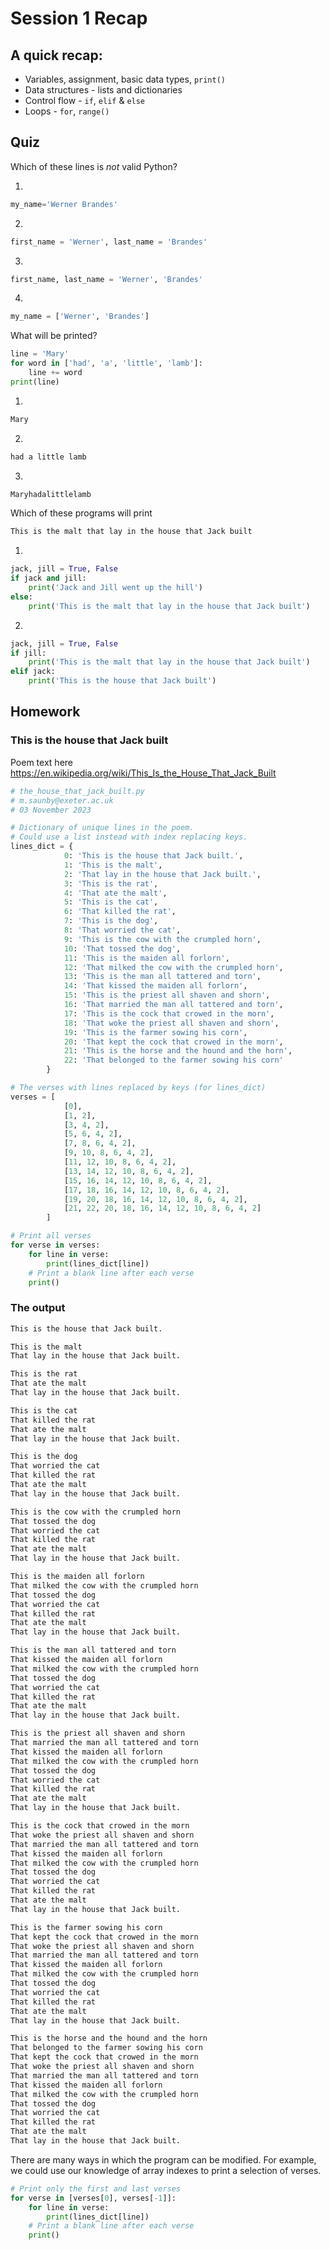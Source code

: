 <!-- ---
layout: page
title: Session 1 Recap
order: 9
session: 2
length: 30
toc: true
adapted: false
--- -->

# Session 1 Recap

## A quick recap:

- Variables, assignment, basic data types, `print()`
- Data structures - lists and dictionaries
- Control flow - `if`, `elif` & `else`
- Loops - `for`, `range()`


## Quiz

Which of these lines is *not* valid Python?

1. 
```python
my_name='Werner Brandes'
```

2. 
```python
first_name = 'Werner', last_name = 'Brandes'
```

3. 
```python
first_name, last_name = 'Werner', 'Brandes'
```

4. 
```python
my_name = ['Werner', 'Brandes']
```


What will be printed?

```python
line = 'Mary'
for word in ['had', 'a', 'little', 'lamb']:
    line += word
print(line)
```

1. 
```txt
Mary
```

2. 
```txt
had a little lamb
```

3. 
```txt
Maryhadalittlelamb
```


Which of these programs will print

```txt
This is the malt that lay in the house that Jack built
```

1. 
```python
jack, jill = True, False
if jack and jill:
    print('Jack and Jill went up the hill')
else:
    print('This is the malt that lay in the house that Jack built')
```

2. 
```python
jack, jill = True, False
if jill:
    print('This is the malt that lay in the house that Jack built')
elif jack:
    print('This is the house that Jack built')
```


## Homework

### This is the house that Jack built

Poem text here <https://en.wikipedia.org/wiki/This_Is_the_House_That_Jack_Built>

~~~python
# the_house_that_jack_built.py
# m.saunby@exeter.ac.uk
# 03 November 2023

# Dictionary of unique lines in the poem.
# Could use a list instead with index replacing keys. 
lines_dict = {
            0: 'This is the house that Jack built.',
            1: 'This is the malt',
            2: 'That lay in the house that Jack built.',
            3: 'This is the rat',
            4: 'That ate the malt',
            5: 'This is the cat',
            6: 'That killed the rat',
            7: 'This is the dog',
            8: 'That worried the cat',
            9: 'This is the cow with the crumpled horn',
            10: 'That tossed the dog',
            11: 'This is the maiden all forlorn',
            12: 'That milked the cow with the crumpled horn',
            13: 'This is the man all tattered and torn',
            14: 'That kissed the maiden all forlorn',
            15: 'This is the priest all shaven and shorn',
            16: 'That married the man all tattered and torn',
            17: 'This is the cock that crowed in the morn',
            18: 'That woke the priest all shaven and shorn',
            19: 'This is the farmer sowing his corn',
            20: 'That kept the cock that crowed in the morn',
            21: 'This is the horse and the hound and the horn',
            22: 'That belonged to the farmer sowing his corn'
        }

# The verses with lines replaced by keys (for lines_dict)
verses = [
            [0], 
            [1, 2],
            [3, 4, 2],
            [5, 6, 4, 2],
            [7, 8, 6, 4, 2],
            [9, 10, 8, 6, 4, 2],
            [11, 12, 10, 8, 6, 4, 2],
            [13, 14, 12, 10, 8, 6, 4, 2],
            [15, 16, 14, 12, 10, 8, 6, 4, 2],
            [17, 18, 16, 14, 12, 10, 8, 6, 4, 2],
            [19, 20, 18, 16, 14, 12, 10, 8, 6, 4, 2],
            [21, 22, 20, 18, 16, 14, 12, 10, 8, 6, 4, 2]
        ]

# Print all verses
for verse in verses:
    for line in verse:
        print(lines_dict[line])
    # Print a blank line after each verse
    print()
~~~


### The output

~~~txt
This is the house that Jack built.

This is the malt
That lay in the house that Jack built.

This is the rat
That ate the malt
That lay in the house that Jack built.

This is the cat
That killed the rat
That ate the malt
That lay in the house that Jack built.

This is the dog
That worried the cat
That killed the rat
That ate the malt
That lay in the house that Jack built.

This is the cow with the crumpled horn
That tossed the dog
That worried the cat
That killed the rat
That ate the malt
That lay in the house that Jack built.

This is the maiden all forlorn
That milked the cow with the crumpled horn
That tossed the dog
That worried the cat
That killed the rat
That ate the malt
That lay in the house that Jack built.

This is the man all tattered and torn
That kissed the maiden all forlorn
That milked the cow with the crumpled horn
That tossed the dog
That worried the cat
That killed the rat
That ate the malt
That lay in the house that Jack built.

This is the priest all shaven and shorn
That married the man all tattered and torn
That kissed the maiden all forlorn
That milked the cow with the crumpled horn
That tossed the dog
That worried the cat
That killed the rat
That ate the malt
That lay in the house that Jack built.

This is the cock that crowed in the morn
That woke the priest all shaven and shorn
That married the man all tattered and torn
That kissed the maiden all forlorn
That milked the cow with the crumpled horn
That tossed the dog
That worried the cat
That killed the rat
That ate the malt
That lay in the house that Jack built.

This is the farmer sowing his corn
That kept the cock that crowed in the morn
That woke the priest all shaven and shorn
That married the man all tattered and torn
That kissed the maiden all forlorn
That milked the cow with the crumpled horn
That tossed the dog
That worried the cat
That killed the rat
That ate the malt
That lay in the house that Jack built.

This is the horse and the hound and the horn
That belonged to the farmer sowing his corn
That kept the cock that crowed in the morn
That woke the priest all shaven and shorn
That married the man all tattered and torn
That kissed the maiden all forlorn
That milked the cow with the crumpled horn
That tossed the dog
That worried the cat
That killed the rat
That ate the malt
That lay in the house that Jack built.

~~~


There are many ways in which the program can be modified.  For example, we could use our
knowledge of array indexes to print a selection of verses.

~~~python
# Print only the first and last verses
for verse in [verses[0], verses[-1]]:
    for line in verse:
        print(lines_dict[line])
    # Print a blank line after each verse
    print()
~~~